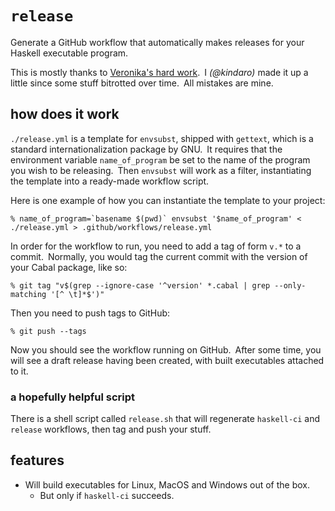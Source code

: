 # `release`

Generate a GitHub workflow that automatically makes releases for your Haskell executable program. 

This is mostly thanks to  [Veronika's hard work][1]. I _(@kindaro)_ made it up a little since some stuff bitrotted over time. All mistakes are mine.

[1]: https://vrom911.github.io/blog/github-actions-releases

## how does it work

`./release.yml` is a template for `envsubst`, shipped with `gettext`, which is a standard internationalization package by GNU. It requires that the environment variable `name_of_program` be set to the name of the program you wish to be releasing. Then `envsubst` will work as a filter, instantiating the template into a ready-made workflow script.

Here is one example of how you can instantiate the template to your project:

```
% name_of_program=`basename $(pwd)` envsubst '$name_of_program' < ./release.yml > .github/workflows/release.yml
```

In order for the workflow to run, you need to add a tag of form `v.*` to a commit. Normally, you would tag the current commit with the version of your Cabal package, like so:

```
% git tag "v$(grep --ignore-case '^version' *.cabal | grep --only-matching '[^ \t]*$')"
```

Then you need to push tags to GitHub:

```
% git push --tags
```

Now you should see the workflow running on GitHub. After some time, you will see a draft release having been created, with built executables attached to it.

### a hopefully helpful script

There is a shell script called `release.sh` that will regenerate `haskell-ci` and `release` workflows, then tag and push your stuff.

## features

* Will build executables for Linux, MacOS and Windows out of the box.
  - But only if `haskell-ci` succeeds.
